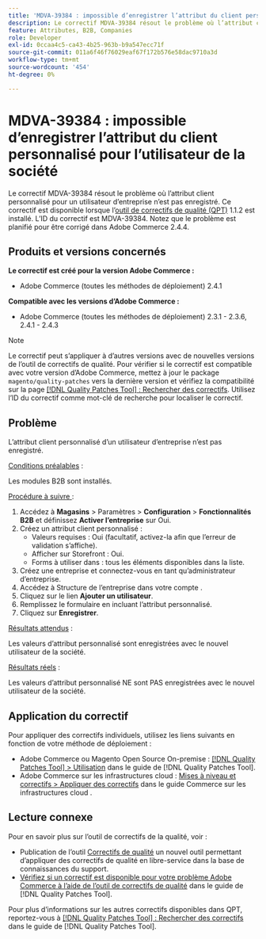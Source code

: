 ```yaml
---
title: 'MDVA-39384 : impossible d’enregistrer l’attribut du client personnalisé pour l’utilisateur de la société'
description: Le correctif MDVA-39384 résout le problème où l’attribut client personnalisé pour un utilisateur d’entreprise n’est pas enregistré. Ce correctif est disponible lorsque l’outil [Outil de correctifs de la qualité (QPT)](https://experienceleague.adobe.com/en/docs/commerce-operations/tools/quality-patches-tool/quality-patches-tool-to-self-serve-quality-patches) 1.1.2 est installé. L’ID du correctif est MDVA-39384. Notez que le problème est planifié pour être corrigé dans Adobe Commerce 2.4.4.
feature: Attributes, B2B, Companies
role: Developer
exl-id: 0ccaa4c5-ca43-4b25-963b-b9a547ecc71f
source-git-commit: 011a6f46f76029eaf67f172b576e58dac9710a3d
workflow-type: tm+mt
source-wordcount: '454'
ht-degree: 0%

---
```


# MDVA-39384 : impossible d’enregistrer l’attribut du client personnalisé pour l’utilisateur de la société

Le correctif MDVA-39384 résout le problème où l’attribut client personnalisé pour un utilisateur d’entreprise n’est pas enregistré. Ce correctif est disponible lorsque l’[outil de correctifs de qualité (QPT)](https://experienceleague.adobe.com/en/docs/commerce-operations/tools/quality-patches-tool/quality-patches-tool-to-self-serve-quality-patches) 1.1.2 est installé. L’ID du correctif est MDVA-39384. Notez que le problème est planifié pour être corrigé dans Adobe Commerce 2.4.4.

## Produits et versions concernés

**Le correctif est créé pour la version Adobe Commerce :**

* Adobe Commerce (toutes les méthodes de déploiement) 2.4.1

**Compatible avec les versions d’Adobe Commerce :**

* Adobe Commerce (toutes les méthodes de déploiement) 2.3.1 - 2.3.6, 2.4.1 - 2.4.3

>[!NOTE]
>
>Le correctif peut s’appliquer à d’autres versions avec de nouvelles versions de l’outil de correctifs de qualité. Pour vérifier si le correctif est compatible avec votre version d’Adobe Commerce, mettez à jour le package `magento/quality-patches` vers la dernière version et vérifiez la compatibilité sur la page [[!DNL Quality Patches Tool] : Rechercher des correctifs](https://experienceleague.adobe.com/en/docs/commerce-operations/tools/quality-patches-tool/quality-patches-tool-to-self-serve-quality-patches). Utilisez l’ID du correctif comme mot-clé de recherche pour localiser le correctif.

## Problème

L’attribut client personnalisé d’un utilisateur d’entreprise n’est pas enregistré.

<u>Conditions préalables</u> :

Les modules B2B sont installés.

<u>Procédure à suivre </u> :

1. Accédez à **Magasins** > Paramètres > **Configuration** > **Fonctionnalités B2B** et définissez **Activer l’entreprise** sur Oui.
1. Créez un attribut client personnalisé :
   * Valeurs requises : Oui (facultatif, activez-la afin que l’erreur de validation s’affiche).
   * Afficher sur Storefront : Oui.
   * Forms à utiliser dans : tous les éléments disponibles dans la liste.
1. Créez une entreprise et connectez-vous en tant qu’administrateur d’entreprise.
1. Accédez à Structure de l’entreprise dans votre compte .
1. Cliquez sur le lien **Ajouter un utilisateur**.
1. Remplissez le formulaire en incluant l’attribut personnalisé.
1. Cliquez sur **Enregistrer**.

<u>Résultats attendus</u> :

Les valeurs d’attribut personnalisé sont enregistrées avec le nouvel utilisateur de la société.

<u>Résultats réels</u> :

Les valeurs d’attribut personnalisé NE sont PAS enregistrées avec le nouvel utilisateur de la société.

## Application du correctif

Pour appliquer des correctifs individuels, utilisez les liens suivants en fonction de votre méthode de déploiement :

* Adobe Commerce ou Magento Open Source On-premise : [[!DNL Quality Patches Tool] > Utilisation](/help/tools/quality-patches-tool/usage.md) dans le guide de [!DNL Quality Patches Tool].
* Adobe Commerce sur les infrastructures cloud : [Mises à niveau et correctifs > Appliquer des correctifs](https://experienceleague.adobe.com/docs/commerce-cloud-service/user-guide/develop/upgrade/apply-patches.html) dans le guide Commerce sur les infrastructures cloud .

## Lecture connexe

Pour en savoir plus sur l’outil de correctifs de la qualité, voir :

* Publication de l’outil [Correctifs de qualité](https://experienceleague.adobe.com/en/docs/commerce-operations/tools/quality-patches-tool/quality-patches-tool-to-self-serve-quality-patches) un nouvel outil permettant d’appliquer des correctifs de qualité en libre-service dans la base de connaissances du support.
* [Vérifiez si un correctif est disponible pour votre problème Adobe Commerce à l’aide de l’outil de correctifs de qualité](/help/tools/quality-patches-tool/patches-available-in-qpt/check-patch-for-magento-issue-with-magento-quality-patches.md) dans le guide de [!DNL Quality Patches Tool].

Pour plus d’informations sur les autres correctifs disponibles dans QPT, reportez-vous à [[!DNL Quality Patches Tool] : Rechercher des correctifs](https://experienceleague.adobe.com/tools/commerce-quality-patches/index.html) dans le guide de [!DNL Quality Patches Tool].
